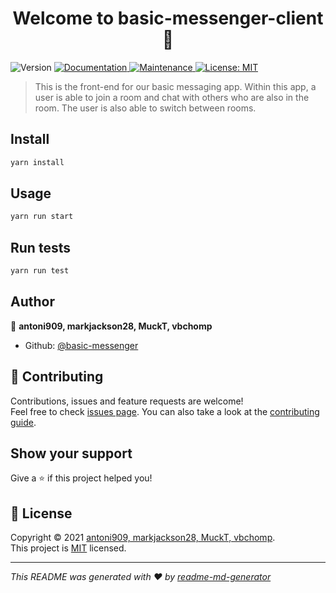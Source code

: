 <h1 align="center">Welcome to basic-messenger-client 👋</h1>
<p>
  <img alt="Version" src="https://img.shields.io/badge/version-0.1.0-blue.svg?cacheSeconds=2592000" />
  <a href="https://github.com/basic-messenger/basic-messenger-client#readme" target="_blank">
    <img alt="Documentation" src="https://img.shields.io/badge/documentation-yes-brightgreen.svg" />
  </a>
  <a href="https://github.com/basic-messenger/basic-messenger-client/graphs/commit-activity" target="_blank">
    <img alt="Maintenance" src="https://img.shields.io/badge/Maintained%3F-yes-green.svg" />
  </a>
  <a href="https://github.com/basic-messenger/basic-messenger-client/blob/master/LICENSE" target="_blank">
    <img alt="License: MIT" src="https://img.shields.io/github/license/basic-messenger/basic-messenger-client" />
  </a>
</p>

> This is the front-end for our basic messaging app. Within this app, a user is able to join a room and chat with others who are also in the room. The user is also able to switch between rooms.

## Install

```sh
yarn install
```

## Usage

```sh
yarn run start
```

## Run tests

```sh
yarn run test
```

## Author

👤 **antoni909, markjackson28, MuckT, vbchomp**

* Github: [@basic-messenger](https://github.com/basic-messenger)

## 🤝 Contributing

Contributions, issues and feature requests are welcome!<br />Feel free to check [issues page](https://github.com/basic-messenger/basic-messenger-client/issues). You can also take a look at the [contributing guide](https://github.com/basic-messenger/basic-messenger-client/blob/master/CONTRIBUTING.md).

## Show your support

Give a ⭐️ if this project helped you!

## 📝 License

Copyright © 2021 [antoni909, markjackson28, MuckT, vbchomp](https://github.com/basic-messenger).<br />
This project is [MIT](https://github.com/basic-messenger/basic-messenger-client/blob/master/LICENSE) licensed.

***
_This README was generated with ❤️ by [readme-md-generator](https://github.com/kefranabg/readme-md-generator)_
